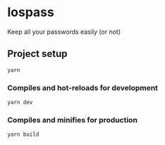 # lospass

Keep all your passwords easily (or not)

## Project setup
```
yarn
```

### Compiles and hot-reloads for development
```
yarn dev
```

### Compiles and minifies for production
```
yarn build
```
